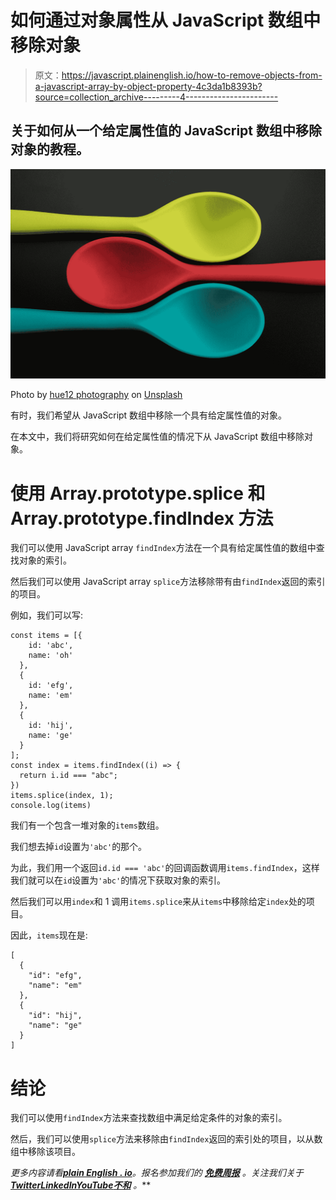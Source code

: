# 如何通过对象属性从 JavaScript 数组中移除对象

> 原文：<https://javascript.plainenglish.io/how-to-remove-objects-from-a-javascript-array-by-object-property-4c3da1b8393b?source=collection_archive---------4----------------------->

## 关于如何从一个给定属性值的 JavaScript 数组中移除对象的教程。

![](img/7184838d8fbe546ad15cb9bc943f8442.png)

Photo by [hue12 photography](https://unsplash.com/@hue12_photography?utm_source=medium&utm_medium=referral) on [Unsplash](https://unsplash.com?utm_source=medium&utm_medium=referral)

有时，我们希望从 JavaScript 数组中移除一个具有给定属性值的对象。

在本文中，我们将研究如何在给定属性值的情况下从 JavaScript 数组中移除对象。

# 使用 Array.prototype.splice 和 Array.prototype.findIndex 方法

我们可以使用 JavaScript array `findIndex`方法在一个具有给定属性值的数组中查找对象的索引。

然后我们可以使用 JavaScript array `splice`方法移除带有由`findIndex`返回的索引的项目。

例如，我们可以写:

```
const items = [{
    id: 'abc',
    name: 'oh'
  },
  {
    id: 'efg',
    name: 'em'
  },
  {
    id: 'hij',
    name: 'ge'
  }
];
const index = items.findIndex((i) => {
  return i.id === "abc";
})
items.splice(index, 1);
console.log(items)
```

我们有一个包含一堆对象的`items`数组。

我们想去掉`id`设置为`'abc'`的那个。

为此，我们用一个返回`id.id === 'abc'`的回调函数调用`items.findIndex`，这样我们就可以在`id`设置为`'abc'`的情况下获取对象的索引。

然后我们可以用`index`和 1 调用`items.splice`来从`items`中移除给定`index`处的项目。

因此，`items`现在是:

```
[
  {
    "id": "efg",
    "name": "em"
  },
  {
    "id": "hij",
    "name": "ge"
  }
]
```

# 结论

我们可以使用`findIndex`方法来查找数组中满足给定条件的对象的索引。

然后，我们可以使用`splice`方法来移除由`findIndex`返回的索引处的项目，以从数组中移除该项目。

*更多内容请看*[***plain English . io***](https://plainenglish.io/)*。报名参加我们的* [***免费周报***](http://newsletter.plainenglish.io/) *。关注我们关于*[***Twitter***](https://twitter.com/inPlainEngHQ)[***LinkedIn***](https://www.linkedin.com/company/inplainenglish/)*[***YouTube***](https://www.youtube.com/channel/UCtipWUghju290NWcn8jhyAw)*[***不和***](https://discord.gg/GtDtUAvyhW) *。***